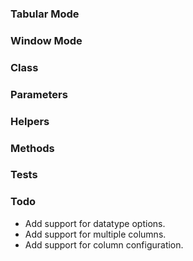 <!-- @id esggM5JmV5q3SycOEUsj33 -->
### Tabular Mode

<!-- @id KBLtOv4sPG6y2DXZiu8MLs -->
### Window Mode

<!-- @id V1bPFviQJh52xyj4CmJuSF -->
### Class

<!-- @id vREAXtzcqeYvScT5VAZg42 -->
### Parameters

<!-- @id F0Q9T37rmsrDEhBVHBw2EF -->
### Helpers

<!-- @id RCqcOWoz8zgb956fHk1MAI -->
### Methods

<!-- @id pzuGkv2HsKMj0TpvWUvlwU -->
### Tests

<!-- @id YV0WXkfM6sSB2nbWHIJJ4F -->
### Todo

- Add support for datatype options.
- Add support for multiple columns.
- Add support for column configuration.